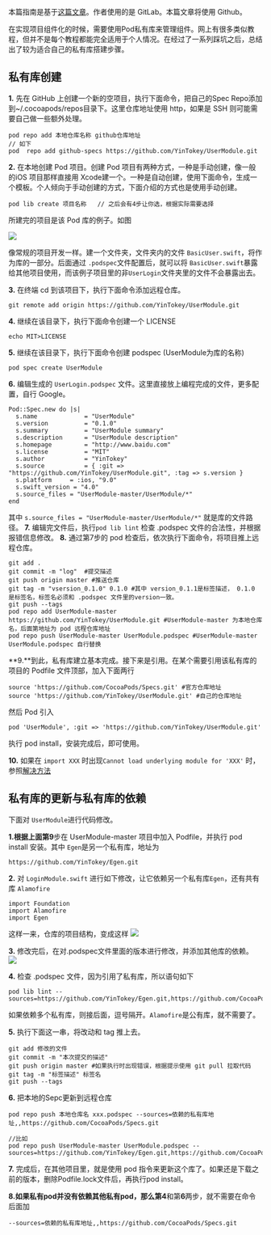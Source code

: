 本篇指南是基于[这篇文章](http://oriochan.com/cocoapods.html)。作者使用的是 GitLab。本篇文章将使用 Github。

在实现项目组件化的时候，需要使用Pod私有库来管理组件。网上有很多类似教程，但并不是每个教程都能完全适用于个人情况。在经过了一系列踩坑之后，总结出了较为适合自己的私有库搭建步骤。

## 私有库创建
**1.** 先在 GitHub 上创建一个新的空项目，执行下面命令，把自己的Spec Repo添加到~/.cocoapods/repos目录下。这里仓库地址使用 http，如果是 SSH 则可能需要自己做一些额外处理。
```
pod repo add 本地仓库名称 github仓库地址
// 如下
pod  repo add github-specs https://github.com/YinTokey/UserModule.git
```
**2.** 在本地创建 Pod 项目。创建 Pod 项目有两种方式，一种是手动创建，像一般的iOS 项目那样直接用 Xcode建一个。一种是自动创建，使用下面命令，生成一个模板。个人倾向于手动创建的方式，下面介绍的方式也是使用手动创建。
```
pod lib create 项目名称   // 之后会有4步让你选，根据实际需要选择
```
所建完的项目是该 Pod 库的例子。如图

![](https://ws2.sinaimg.cn/large/006tKfTcgy1fqh5bwrhpvj308c09074w.jpg)

像常规的项目开发一样。建一个文件夹，文件夹内的文件 `BasicUser.swift`，将作为库的一部分。后面通过 `.podspec`文件配置后，就可以将 `BasicUser.swift`暴露给其他项目使用，而该例子项目里的非`UserLogin`文件夹里的文件不会暴露出去。

**3.** 在终端 cd 到该项目下，执行下面命令添加远程仓库。 

```
git remote add origin https://github.com/YinTokey/UserModule.git
```
**4.** 继续在该目录下，执行下面命令创建一个 LICENSE 
```
echo MIT>LICENSE
```
**5.** 继续在该目录下，执行下面命令创建 podspec (UserModule为库的名称)
```
pod spec create UserModule
```
**6.** 编辑生成的 `UserLogin.podspec` 文件。这里直接放上编程完成的文件，更多配置，自行 Google。
```
Pod::Spec.new do |s|
  s.name             = "UserModule"
  s.version          = "0.1.0"
  s.summary          = "UserModule summary"
  s.description      = "UserModule description"
  s.homepage         = "http://www.baidu.com"
  s.license          = "MIT"
  s.author           = "YinTokey"
  s.source           = { :git => "https://github.com/YinTokey/UserModule.git", :tag => s.version }
  s.platform     = :ios, "9.0"
  s.swift_version = "4.0"
  s.source_files = "UserModule-master/UserModule/*"
end
```
其中 `s.source_files = "UserModule-master/UserModule/*"` 就是库的文件路径。
**7.** 编辑完文件后，执行`pod lib lint` 检查 .podspec 文件的合法性，并根据报错信息修改。
**8.** 通过第7步的 pod 检查后，依次执行下面命令，将项目推上远程仓库。
```
git add .
git commit -m "log"  #提交描述
git push origin master #推送仓库
git tag -m "vsersion_0.1.0" 0.1.0 #其中 version_0.1.1是标签描述， 0.1.0 是标签名，标签名必须和 .podspec 文件里的version一致。
git push --tags
pod repo add UserModule-master https://github.com/YinTokey/UserModule.git #UserModule-master 为本地仓库名，后面第地址为 pod 远程仓库地址
pod repo push UserModule-master UserModule.podspec #UserModule-master UserModule.podspec 自行替换
```
**9.**到此，私有库建立基本完成。接下来是引用。在某个需要引用该私有库的项目的 Podfile 文件顶部，加入下面两行
```
source 'https://github.com/CocoaPods/Specs.git' #官方仓库地址
source 'https://github.com/YinTokey/UserModule.git' #自己的仓库地址
```
然后 Pod 引入
```
pod 'UserModule', :git => 'https://github.com/YinTokey/UserModule.git'
```
执行 pod install，安装完成后，即可使用。

**10.** 如果在 `import XXX` 时出现`Cannot load underlying module for 'XXX'` 时，参照[解决方法](https://blog.csdn.net/yissan/article/details/75226544)
## 私有库的更新与私有库的依赖
下面对 `UserModule`进行代码修改。

**1.**根据上面第**9**步在 UserModule-master 项目中加入 Podfile，并执行 pod install 安装。其中 `Egen`是另一个私有库，地址为 
```
https://github.com/YinTokey/Egen.git
```
**2.** 对 `LoginModule.swift` 进行如下修改，让它依赖另一个私有库`Egen`，还有共有库 `Alamofire`

```
import Foundation
import Alamofire
import Egen
```
这样一来，仓库的项目结构，变成这样
![](https://ws2.sinaimg.cn/large/006tKfTcgy1fqhmcmrl1lj30780dv3zl.jpg)

**3.** 修改完后，在对.podspec文件里面的版本进行修改，并添加其他库的依赖。
![](https://ws2.sinaimg.cn/large/006tKfTcgy1fqhmheu7mdj30hk07qgmd.jpg)

**4.** 检查 .podspec 文件，因为引用了私有库，所以语句如下
```
pod lib lint --sources=https://github.com/YinTokey/Egen.git,https://github.com/CocoaPods/Specs.git
```
如果依赖多个私有库，则接后面，逗号隔开。`Alamofire`是公有库，就不需要了。

**5.** 执行下面这一串，将改动和 tag 推上去。
```
git add 修改的文件
git commit -m "本次提交的描述"
git push origin master #如果执行时出现错误，根据提示使用 git pull 拉取代码
git tag -m "标签描述" 标签名
git push --tags
```

**6.** 把本地的Sepc更新到远程仓库
```
pod repo push 本地仓库名 xxx.podspec --sources=依赖的私有库地址,,https://github.com/CocoaPods/Specs.git

//比如
pod repo push UserModule-master UserModule.podspec --sources=https://github.com/YinTokey/Egen.git,https://github.com/CocoaPods/Specs.git

```
**7.** 完成后，在其他项目里，就是使用 pod 指令来更新这个库了。如果还是下载之前的版本，删除Podfile.lock文件后，再执行pod install。

**8.**如果私有pod并没有依赖其他私有pod，那么第**4**和第**6**两步，就不需要在命令后面加
```
--sources=依赖的私有库地址,,https://github.com/CocoaPods/Specs.git
```


